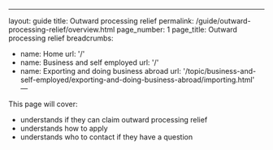 ---
layout: guide
title: Outward processing relief
permalink: /guide/outward-processing-relief/overview.html
page_number: 1
page_title: Outward processing relief
breadcrumbs:
 - name: Home
   url: '/'
 - name: Business and self employed
   url: '/'
 - name: Exporting and doing business abroad
   url: '/topic/business-and-self-employed/exporting-and-doing-business-abroad/importing.html'   
—

This page will cover:

- understands if they can claim outward processing relief
- understands how to apply
- understands who to contact if they have a question
